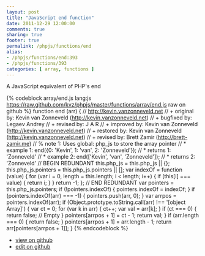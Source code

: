 ```yaml
---
layout: post
title: "JavaScript end function"
date: 2011-12-29 12:00:00
comments: true
sharing: true
footer: true
permalink: /phpjs/functions/end
alias:
- /phpjs/functions/end:393
- /phpjs/functions/393
categories: [ array, functions ]
---
```

A JavaScript equivalent of PHP's end
<!-- more -->
{% codeblock array/end.js lang:js https://raw.github.com/kvz/phpjs/master/functions/array/end.js raw on github %}
function end (arr) {
    // http://kevin.vanzonneveld.net
    // +   original by: Kevin van Zonneveld (http://kevin.vanzonneveld.net)
    // +   bugfixed by: Legaev Andrey
    // +    revised by: J A R
    // +   improved by: Kevin van Zonneveld (http://kevin.vanzonneveld.net)
    // +   restored by: Kevin van Zonneveld (http://kevin.vanzonneveld.net)
    // +    revised by: Brett Zamir (http://brett-zamir.me)
    // %        note 1: Uses global: php_js to store the array pointer
    // *     example 1: end({0: 'Kevin', 1: 'van', 2: 'Zonneveld'});
    // *     returns 1: 'Zonneveld'
    // *     example 2: end(['Kevin', 'van', 'Zonneveld']);
    // *     returns 2: 'Zonneveld'
    // BEGIN REDUNDANT
    this.php_js = this.php_js || {};
    this.php_js.pointers = this.php_js.pointers || [];
    var indexOf = function (value) {
        for (var i = 0, length = this.length; i < length; i++) {
            if (this[i] === value) {
                return i;
            }
        }
        return -1;
    };
    // END REDUNDANT
    var pointers = this.php_js.pointers;
    if (!pointers.indexOf) {
        pointers.indexOf = indexOf;
    }
    if (pointers.indexOf(arr) === -1) {
        pointers.push(arr, 0);
    }
    var arrpos = pointers.indexOf(arr);
    if (Object.prototype.toString.call(arr) !== '[object Array]') {
        var ct = 0;
        for (var k in arr) {
            ct++;
            var val = arr[k];
        }
        if (ct === 0) {
            return false; // Empty
        }
        pointers[arrpos + 1] = ct - 1;
        return val;
    }
    if (arr.length === 0) {
        return false;
    }
    pointers[arrpos + 1] = arr.length - 1;
    return arr[pointers[arrpos + 1]];
}
{% endcodeblock %}
<ul>
 <li><a href="https://github.com/kvz/phpjs/blob/master/functions/array/end.js">view on github</a></li>
 <li><a href="https://github.com/kvz/phpjs/edit/master/functions/array/end.js">edit on github</a></li>
</ul>
